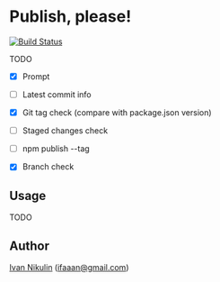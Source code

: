 # Publish, please!
[![Build Status](https://api.travis-ci.org/inikulin/publish-please.svg)](https://travis-ci.org/inikulin/publish-please)

TODO

 - [x] Prompt
 - [ ] Latest commit info
 - [x] Git tag check (compare with package.json version)
 - [ ] Staged changes check
 - [ ] npm publish --tag
 - [x] Branch check


## Usage
TODO

## Author
[Ivan Nikulin](https://github.com/inikulin) (ifaaan@gmail.com)
